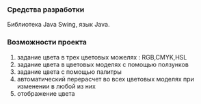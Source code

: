 ### Средства разработки
Библиотека Java Swing, язык Java.
### Возможности проекта

1. задание цвета в трех цветовых можелях : RGB,CMYK,HSL
2. задание цвета в цветовых моделях с помощью ползунков
3. задание цвета с помощью палитры
4. автоматический перерасчет во всех цветовых моделях при изменении в любой из них
5. отображение цвета
